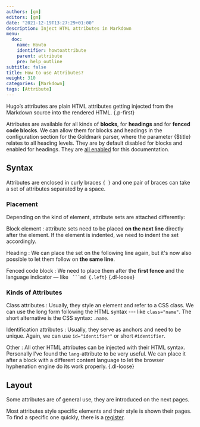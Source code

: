 ```yaml
---
authors: [gm]
editors: [gm]
date: "2021-12-19T13:27:29+01:00"
description: Inject HTML attributes in Markdown
menu:
  doc:
    name: Howto
    identifier: howtoattribute
    parent: attribute
    pre: help_outline
subtitle: false
title: How to use Attributes?
weight: 310
categories: [Markdown]
tags: [Attribute]
---
```


Hugo’s attributes are plain HTML attributes getting injected from the Markdown source into the rendered HTML.
{.p-first} <!--more-->

Attributes are available for all kinds of **blocks**, for **headings** and for **fenced code blocks**. We can allow them for blocks and headings in the configuration section for the Goldmark parser, where the parameter {$title} relates to all heading levels. They are by default disabled for blocks and enabled for headings. They are [all enabled](/doc/appendix/config/markup#19 "Title") for this documentation.

## Syntax

Attributes are enclosed in curly braces `{ }` and one pair of braces can take a set of attributes separated by a space.

### Placement
Depending on the kind of element, attribute sets are attached differently:

Block element
: attribute sets need to be placed **on the next line** directly after the element. If the element is indented, we need to indent the set accordingly.

Heading
: We can place the set on the following line again, but it's now also possible to let them follow on **the same line**.

Fenced code block
: We need to place them after the **first fence** and the language indicator — like `` ```md {.left}``
{.dl-loose}

### Kinds of Attributes

Class attributes
: Usually, they style an element and refer to a CSS class. We can use the long form following the HTML syntax --- like `class="name"`. The short alternative is the CSS syntax: `.name`.  

Identification attributes
: Usually, they serve as anchors and need to be unique. Again, we can use `id="identifier"` or short `#identifier`.

Other
: All other HTML attributes can be injected with their HTML syntax. Personally I’ve found the `lang`-attribute to be very useful. We can place it after a block with a different content language to let the browser hyphenation engine do its work properly.
{.dl-loose}

## Layout
Some attributes are of general use, they are introduced on the next pages.

Most attributes style specific elements and their style is shown their pages. To find a specific one quickly, there is  a [register](/doc/attribute/register).
